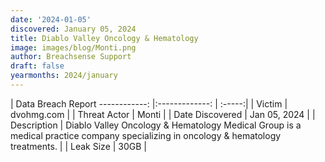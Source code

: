 ```yaml
---
date: '2024-01-05'
discovered: January 05, 2024
title: Diablo Valley Oncology & Hematology
image: images/blog/Monti.png
author: Breachsense Support
draft: false
yearmonths: 2024/january
---
```



| Data Breach Report
------------:     |:-------------:    | :-----:|
| Victim      | dvohmg.com      | 
| Threat Actor      | Monti      | 
| Date Discovered      | Jan 05, 2024      | 
| Description      | Diablo Valley Oncology & Hematology Medical Group is a medical practice company specializing in oncology & hematology treatments.      | 
| Leak Size      | 30GB      | 

